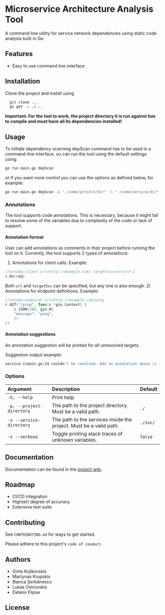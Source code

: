 
# Microservice Architecture Analysis Tool

A command line utility for service network dependencies using static code analysis built in Go.


## Features

- Easy to use command line interface




## Installation

Clone the project and install using

```bash
  git clone ...
  go get -u ./...
```

**Important: For the tool to work, the project directory it is run against _has_ to compile and must have all its dependencies installed!**
## Usage

To initiate dependency scanning depScan command has to be used in a command-line interface.
ou can run the tool using the default settings using:

```sh
go run main.go depScan
```
or if you want more control you can use the options as defined below, for example:
```sh
go run main.go depScan -p "./some/project/dir" -s "./some/service/dir"
```

### Annotations

The tool supports code annotations. This is necessary, because it might fail to resolve some of the variables due to complexity of the code or lack of support.

#### Annotation format

User can add annotations as comments in their project before running the tool on it. Currently, the tool supports 2 types of annotations:
1) Annotations for client calls. Example:
```go
//netdep:client url=http://example.com/ targetSvc=service-2
c.Do(req)
```
Both `url` and `targetSvc` can be specified, but any one is also enough.
2) Annotations for endpoint definitions. Example:
```go
//netdep:endpoint url=http://example.com/ping
r.GET("/ping", func(c *gin.Context) {
    c.JSON(200, gin.H{
    "message": "pong",
    })
})
```

#### Annotation suggestions

An annotation suggestion will be printed for all unresolved targets. 

Suggestion output example:
```sh
service-1\main.go:24 couldn't be resolved. Add an annotation above it in the format "//netdep:client ..." or "//netdep:endpoint ..."
```


### Options

| Argument                  | Description                                                        | Default  |
|:--------------------------|:-------------------------------------------------------------------|:---------|
| `-h, --help`              | Print help                                                         |          |
| `-p, --project-directory` | The path to the project directory. Must be a valid path.           | `./`     |
| `-s --service-directory`  | The path to the services inside the project. Must be a valid path. | `./svc/` |
| `-v --verbose`            | Toggle printing stack traces of unknown variables.                 | `false`  |


## Documentation

Documentation can be found in the [project wiki](https://gitlab.ewi.tudelft.nl/cse2000-software-project/2021-2022-q4/cluster-13/microservice-architecture-analysis-tool/code/-/wikis/home).


## Roadmap

- CI/CD integration
- High(er) degree of accuracy
- Extensive test suite



## Contributing

See `CONTRIBUTING.md` for ways to get started.

Please adhere to this project's `code of conduct`.

## Authors

- Gints Kuļikovskis
- Martynas Krupskis
- Bianca Şerbănescu
- Lukas Ostrovskis
- Delano Flipse


## License



